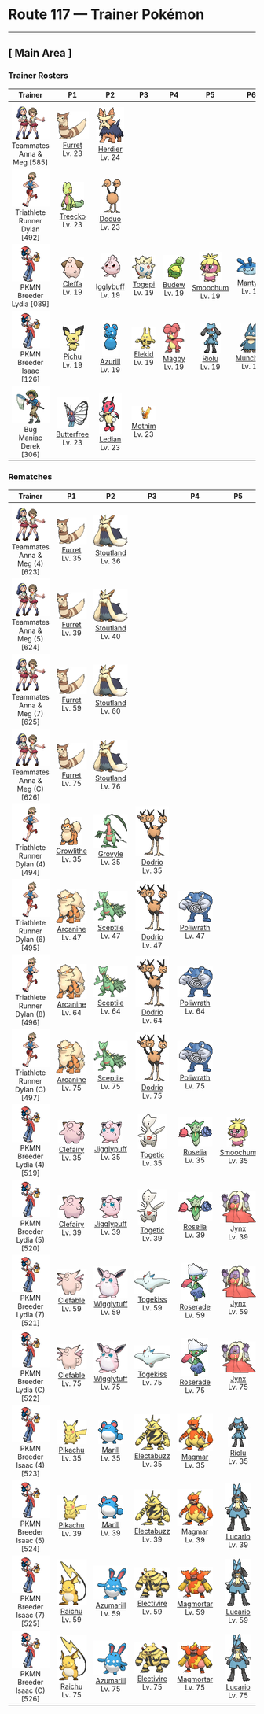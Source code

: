 # Route 117 — Trainer Pokémon

---

## [ Main Area ]

### Trainer Rosters

| Trainer | P1 | P2 | P3 | P4 | P5 | P6 |
|:-------:|:--:|:--:|:--:|:--:|:--:|:--:|
| ![Teammates Anna & Meg](../../assets/trainers/teammates.png "Teammates Anna & Meg")<br>Teammates Anna & Meg [585] | <div class="sprite-cell">![Furret](../../assets/sprites/furret/front.gif "Furret: Furret has a very slim build. When under attack, it can slickly squirm through narrow spaces and get away. In spite of its short limbs, this Pokémon is very nimble and fleet.")<br>[Furret](../../pokemon/furret.md)<br>Lv. 23</div> | <div class="sprite-cell">![Herdier](../../assets/sprites/herdier/front.gif "Herdier: It has black, cape-like fur that is very hard and decreases the amount of damage it receives.")<br>[Herdier](../../pokemon/herdier.md)<br>Lv. 24</div> |
| ![Triathlete Runner Dylan](../../assets/trainers/triathlete_runner.png "Triathlete Runner Dylan")<br>Triathlete Runner Dylan [492] | <div class="sprite-cell">![Treecko](../../assets/sprites/treecko/front.gif "Treecko: Treecko is cool, calm, and collected—it never panics under any situation. If a bigger foe were to glare at this Pokémon, it would glare right back without conceding an inch of ground.")<br>[Treecko](../../pokemon/treecko.md)<br>Lv. 23</div> | <div class="sprite-cell">![Doduo](../../assets/sprites/doduo/front.gif "Doduo: Doduo’s two heads contain completely identical brains. A scientific study reported that on rare occasions, there will be examples of this Pokémon possessing different sets of brains.")<br>[Doduo](../../pokemon/doduo.md)<br>Lv. 23</div> |
| ![PKMN Breeder Lydia](../../assets/trainers/pkmn_breeder.png "PKMN Breeder Lydia")<br>PKMN Breeder Lydia [089] | <div class="sprite-cell">![Cleffa](../../assets/sprites/cleffa/front.gif "Cleffa: On nights with many shooting stars, Cleffa can be seen dancing in a ring. They dance through the night and stop only at the break of day, when these Pokémon quench their thirst with the morning dew.")<br>[Cleffa](../../pokemon/cleffa.md)<br>Lv. 19</div> | <div class="sprite-cell">![Igglybuff](../../assets/sprites/igglybuff/front.gif "Igglybuff: Igglybuff has a soft and plushy body that feels very much like a marshmallow. From this body wafts a gently sweet fragrance that soothes and calms the emotions of its foes.")<br>[Igglybuff](../../pokemon/igglybuff.md)<br>Lv. 19</div> | <div class="sprite-cell">![Togepi](../../assets/sprites/togepi/front.gif "Togepi: As its energy, Togepi uses the positive emotions of compassion and pleasure exuded by people and Pokémon. This Pokémon stores up feelings of happiness inside its shell, then shares them with others.")<br>[Togepi](../../pokemon/togepi.md)<br>Lv. 19</div> | <div class="sprite-cell">![Budew](../../assets/sprites/budew/front.gif "Budew: Over the winter, it closes its bud and endures the cold. In spring, the bud opens and releases pollen.")<br>[Budew](../../pokemon/budew.md)<br>Lv. 19</div> | <div class="sprite-cell">![Smoochum](../../assets/sprites/smoochum/front.gif "Smoochum: Smoochum actively runs about, but also falls quite often. Whenever the chance arrives, it will look for its reflection to make sure its face hasn’t become dirty.")<br>[Smoochum](../../pokemon/smoochum.md)<br>Lv. 19</div> | <div class="sprite-cell">![Mantyke](../../assets/sprites/mantyke/front.gif "Mantyke: When it swims close to the surface of the ocean, people aboard ships are able to observe the pattern on its back.")<br>[Mantyke](../../pokemon/mantyke.md)<br>Lv. 19</div> |
| ![PKMN Breeder Isaac](../../assets/trainers/pkmn_breeder.png "PKMN Breeder Isaac")<br>PKMN Breeder Isaac [126] | <div class="sprite-cell">![Pichu](../../assets/sprites/pichu/front.gif "Pichu: When Pichu plays with others, it may short out electricity with another Pichu, creating a shower of sparks. In that event, this Pokémon will begin crying, startled by the flash of sparks.")<br>[Pichu](../../pokemon/pichu.md)<br>Lv. 19</div> | <div class="sprite-cell">![Azurill](../../assets/sprites/azurill/front.gif "Azurill: Azurill’s tail is large and bouncy. It is packed full of the nutrients this Pokémon needs to grow. Azurill can be seen bouncing and playing on its big, rubbery tail.")<br>[Azurill](../../pokemon/azurill.md)<br>Lv. 19</div> | <div class="sprite-cell">![Elekid](../../assets/sprites/elekid/front.gif "Elekid: Elekid stores electricity in its body. If it touches metal and accidentally discharges all its built-up electricity, this Pokémon begins swinging its arms in circles to recharge itself.")<br>[Elekid](../../pokemon/elekid.md)<br>Lv. 19</div> | <div class="sprite-cell">![Magby](../../assets/sprites/magby/front.gif "Magby: Magby’s state of health is determined by observing the fire it breathes. If the Pokémon is spouting yellow flames from its mouth, it is in good health. When it is fatigued, black smoke will be mixed in with the flames.")<br>[Magby](../../pokemon/magby.md)<br>Lv. 19</div> | <div class="sprite-cell">![Riolu](../../assets/sprites/riolu/front.gif "Riolu: The aura that emanates from its body intensifies to alert others if it is afraid or sad.")<br>[Riolu](../../pokemon/riolu.md)<br>Lv. 19</div> | <div class="sprite-cell">![Munchlax](../../assets/sprites/munchlax/front.gif "Munchlax: It conceals food under the long fur on its body. It carts around this food stash and swallows it without chewing.")<br>[Munchlax](../../pokemon/munchlax.md)<br>Lv. 19</div> |
| ![Bug Maniac Derek](../../assets/trainers/bug_maniac.png "Bug Maniac Derek")<br>Bug Maniac Derek [306] | <div class="sprite-cell">![Butterfree](../../assets/sprites/butterfree/front.gif "Butterfree: Butterfree has a superior ability to search for delicious honey from flowers. It can even search out, extract, and carry honey from flowers that are blooming over six miles from its nest.")<br>[Butterfree](../../pokemon/butterfree.md)<br>Lv. 23</div> | <div class="sprite-cell">![Ledian](../../assets/sprites/ledian/front.gif "Ledian: It is said that in lands with clean air, where the stars fill the sky, there live Ledian in countless numbers. There is a good reason for this—the Pokémon uses the light of the stars as its energy.")<br>[Ledian](../../pokemon/ledian.md)<br>Lv. 23</div> | <div class="sprite-cell">![Mothim](../../assets/sprites/mothim/front.gif "Mothim: It flutters around at night and steals honey from the Combee hive.")<br>[Mothim](../../pokemon/mothim.md)<br>Lv. 23</div> |

### Rematches

| Trainer | P1 | P2 | P3 | P4 | P5 | P6 |
|:-------:|:--:|:--:|:--:|:--:|:--:|:--:|
| ![Teammates Anna & Meg (4)](../../assets/trainers/teammates.png "Teammates Anna & Meg (4)")<br>Teammates Anna & Meg (4) [623] | <div class="sprite-cell">![Furret](../../assets/sprites/furret/front.gif "Furret: Furret has a very slim build. When under attack, it can slickly squirm through narrow spaces and get away. In spite of its short limbs, this Pokémon is very nimble and fleet.")<br>[Furret](../../pokemon/furret.md)<br>Lv. 35</div> | <div class="sprite-cell">![Stoutland](../../assets/sprites/stoutland/front.gif "Stoutland: Being wrapped in its long fur is so comfortable that a person would be fine even overnight on a wintry mountain.")<br>[Stoutland](../../pokemon/stoutland.md)<br>Lv. 36</div> |
| ![Teammates Anna & Meg (5)](../../assets/trainers/teammates.png "Teammates Anna & Meg (5)")<br>Teammates Anna & Meg (5) [624] | <div class="sprite-cell">![Furret](../../assets/sprites/furret/front.gif "Furret: Furret has a very slim build. When under attack, it can slickly squirm through narrow spaces and get away. In spite of its short limbs, this Pokémon is very nimble and fleet.")<br>[Furret](../../pokemon/furret.md)<br>Lv. 39</div> | <div class="sprite-cell">![Stoutland](../../assets/sprites/stoutland/front.gif "Stoutland: Being wrapped in its long fur is so comfortable that a person would be fine even overnight on a wintry mountain.")<br>[Stoutland](../../pokemon/stoutland.md)<br>Lv. 40</div> |
| ![Teammates Anna & Meg (7)](../../assets/trainers/teammates.png "Teammates Anna & Meg (7)")<br>Teammates Anna & Meg (7) [625] | <div class="sprite-cell">![Furret](../../assets/sprites/furret/front.gif "Furret: Furret has a very slim build. When under attack, it can slickly squirm through narrow spaces and get away. In spite of its short limbs, this Pokémon is very nimble and fleet.")<br>[Furret](../../pokemon/furret.md)<br>Lv. 59</div> | <div class="sprite-cell">![Stoutland](../../assets/sprites/stoutland/front.gif "Stoutland: Being wrapped in its long fur is so comfortable that a person would be fine even overnight on a wintry mountain.")<br>[Stoutland](../../pokemon/stoutland.md)<br>Lv. 60</div> |
| ![Teammates Anna & Meg (C)](../../assets/trainers/teammates.png "Teammates Anna & Meg (C)")<br>Teammates Anna & Meg (C) [626] | <div class="sprite-cell">![Furret](../../assets/sprites/furret/front.gif "Furret: Furret has a very slim build. When under attack, it can slickly squirm through narrow spaces and get away. In spite of its short limbs, this Pokémon is very nimble and fleet.")<br>[Furret](../../pokemon/furret.md)<br>Lv. 75</div> | <div class="sprite-cell">![Stoutland](../../assets/sprites/stoutland/front.gif "Stoutland: Being wrapped in its long fur is so comfortable that a person would be fine even overnight on a wintry mountain.")<br>[Stoutland](../../pokemon/stoutland.md)<br>Lv. 76</div> |
| ![Triathlete Runner Dylan (4)](../../assets/trainers/triathlete_runner.png "Triathlete Runner Dylan (4)")<br>Triathlete Runner Dylan (4) [494] | <div class="sprite-cell">![Growlithe](../../assets/sprites/growlithe/front.gif "Growlithe: Growlithe has a superb sense of smell. Once it smells anything, this Pokémon won’t forget the scent, no matter what. It uses its advanced olfactory sense to determine the emotions of other living things.")<br>[Growlithe](../../pokemon/growlithe.md)<br>Lv. 35</div> | <div class="sprite-cell">![Grovyle](../../assets/sprites/grovyle/front.gif "Grovyle: This Pokémon adeptly flies from branch to branch in trees. In a forest, no Pokémon can ever hope to catch a fleeing Grovyle however fast they may be.")<br>[Grovyle](../../pokemon/grovyle.md)<br>Lv. 35</div> | <div class="sprite-cell">![Dodrio](../../assets/sprites/dodrio/front.gif "Dodrio: Apparently, the heads aren’t the only parts of the body that Dodrio has three of. It has three sets of hearts and lungs as well, so it is capable of running long distances without rest.")<br>[Dodrio](../../pokemon/dodrio.md)<br>Lv. 35</div> |
| ![Triathlete Runner Dylan (6)](../../assets/trainers/triathlete_runner.png "Triathlete Runner Dylan (6)")<br>Triathlete Runner Dylan (6) [495] | <div class="sprite-cell">![Arcanine](../../assets/sprites/arcanine/front.gif "Arcanine: Arcanine is known for its high speed. It is said to be capable of running over 6,200 miles in a single day and night. The fire that blazes wildly within this Pokémon’s body is its source of power.")<br>[Arcanine](../../pokemon/arcanine.md)<br>Lv. 47</div> | <div class="sprite-cell">![Sceptile](../../assets/sprites/sceptile/front.gif "Sceptile: Sceptile has seeds growing on its back. They are said to be bursting with nutrients that revitalize trees. This Pokémon raises the trees in a forest with loving care.")<br>[Sceptile](../../pokemon/sceptile.md)<br>Lv. 47</div> | <div class="sprite-cell">![Dodrio](../../assets/sprites/dodrio/front.gif "Dodrio: Apparently, the heads aren’t the only parts of the body that Dodrio has three of. It has three sets of hearts and lungs as well, so it is capable of running long distances without rest.")<br>[Dodrio](../../pokemon/dodrio.md)<br>Lv. 47</div> | <div class="sprite-cell">![Poliwrath](../../assets/sprites/poliwrath/front.gif "Poliwrath: Poliwrath’s highly developed, brawny muscles never grow fatigued, however much it exercises. It is so tirelessly strong, this Pokémon can swim back and forth across the ocean without effort.")<br>[Poliwrath](../../pokemon/poliwrath.md)<br>Lv. 47</div> |
| ![Triathlete Runner Dylan (8)](../../assets/trainers/triathlete_runner.png "Triathlete Runner Dylan (8)")<br>Triathlete Runner Dylan (8) [496] | <div class="sprite-cell">![Arcanine](../../assets/sprites/arcanine/front.gif "Arcanine: Arcanine is known for its high speed. It is said to be capable of running over 6,200 miles in a single day and night. The fire that blazes wildly within this Pokémon’s body is its source of power.")<br>[Arcanine](../../pokemon/arcanine.md)<br>Lv. 64</div> | <div class="sprite-cell">![Sceptile](../../assets/sprites/sceptile/front.gif "Sceptile: Sceptile has seeds growing on its back. They are said to be bursting with nutrients that revitalize trees. This Pokémon raises the trees in a forest with loving care.")<br>[Sceptile](../../pokemon/sceptile.md)<br>Lv. 64</div> | <div class="sprite-cell">![Dodrio](../../assets/sprites/dodrio/front.gif "Dodrio: Apparently, the heads aren’t the only parts of the body that Dodrio has three of. It has three sets of hearts and lungs as well, so it is capable of running long distances without rest.")<br>[Dodrio](../../pokemon/dodrio.md)<br>Lv. 64</div> | <div class="sprite-cell">![Poliwrath](../../assets/sprites/poliwrath/front.gif "Poliwrath: Poliwrath’s highly developed, brawny muscles never grow fatigued, however much it exercises. It is so tirelessly strong, this Pokémon can swim back and forth across the ocean without effort.")<br>[Poliwrath](../../pokemon/poliwrath.md)<br>Lv. 64</div> |
| ![Triathlete Runner Dylan (C)](../../assets/trainers/triathlete_runner.png "Triathlete Runner Dylan (C)")<br>Triathlete Runner Dylan (C) [497] | <div class="sprite-cell">![Arcanine](../../assets/sprites/arcanine/front.gif "Arcanine: Arcanine is known for its high speed. It is said to be capable of running over 6,200 miles in a single day and night. The fire that blazes wildly within this Pokémon’s body is its source of power.")<br>[Arcanine](../../pokemon/arcanine.md)<br>Lv. 75</div> | <div class="sprite-cell">![Sceptile](../../assets/sprites/sceptile/front.gif "Sceptile: Sceptile has seeds growing on its back. They are said to be bursting with nutrients that revitalize trees. This Pokémon raises the trees in a forest with loving care.")<br>[Sceptile](../../pokemon/sceptile.md)<br>Lv. 75</div> | <div class="sprite-cell">![Dodrio](../../assets/sprites/dodrio/front.gif "Dodrio: Apparently, the heads aren’t the only parts of the body that Dodrio has three of. It has three sets of hearts and lungs as well, so it is capable of running long distances without rest.")<br>[Dodrio](../../pokemon/dodrio.md)<br>Lv. 75</div> | <div class="sprite-cell">![Poliwrath](../../assets/sprites/poliwrath/front.gif "Poliwrath: Poliwrath’s highly developed, brawny muscles never grow fatigued, however much it exercises. It is so tirelessly strong, this Pokémon can swim back and forth across the ocean without effort.")<br>[Poliwrath](../../pokemon/poliwrath.md)<br>Lv. 75</div> |
| ![PKMN Breeder Lydia (4)](../../assets/trainers/pkmn_breeder.png "PKMN Breeder Lydia (4)")<br>PKMN Breeder Lydia (4) [519] | <div class="sprite-cell">![Clefairy](../../assets/sprites/clefairy/front.gif "Clefairy: On every night of a full moon, groups of this Pokémon come out to play. When dawn arrives, the tired Clefairy return to their quiet mountain retreats and go to sleep nestled up against each other.")<br>[Clefairy](../../pokemon/clefairy.md)<br>Lv. 35</div> | <div class="sprite-cell">![Jigglypuff](../../assets/sprites/jigglypuff/front.gif "Jigglypuff: When this Pokémon sings, it never pauses to breathe. If it is in a battle against an opponent that does not easily fall asleep, Jigglypuff cannot breathe, endangering its life.")<br>[Jigglypuff](../../pokemon/jigglypuff.md)<br>Lv. 35</div> | <div class="sprite-cell">![Togetic](../../assets/sprites/togetic/front.gif "Togetic: Togetic is said to be a Pokémon that brings good fortune. When the Pokémon spots someone who is pure of heart, it is said to appear and share its happiness with that person.")<br>[Togetic](../../pokemon/togetic.md)<br>Lv. 35</div> | <div class="sprite-cell">![Roselia](../../assets/sprites/roselia/front.gif "Roselia: On extremely rare occasions, a Roselia is said to appear with its flowers in unusual colors. The thorns on this Pokémon’s head contain a vicious poison.")<br>[Roselia](../../pokemon/roselia.md)<br>Lv. 35</div> | <div class="sprite-cell">![Smoochum](../../assets/sprites/smoochum/front.gif "Smoochum: Smoochum actively runs about, but also falls quite often. Whenever the chance arrives, it will look for its reflection to make sure its face hasn’t become dirty.")<br>[Smoochum](../../pokemon/smoochum.md)<br>Lv. 35</div> | <div class="sprite-cell">![Mantyke](../../assets/sprites/mantyke/front.gif "Mantyke: When it swims close to the surface of the ocean, people aboard ships are able to observe the pattern on its back.")<br>[Mantyke](../../pokemon/mantyke.md)<br>Lv. 35</div> |
| ![PKMN Breeder Lydia (5)](../../assets/trainers/pkmn_breeder.png "PKMN Breeder Lydia (5)")<br>PKMN Breeder Lydia (5) [520] | <div class="sprite-cell">![Clefairy](../../assets/sprites/clefairy/front.gif "Clefairy: On every night of a full moon, groups of this Pokémon come out to play. When dawn arrives, the tired Clefairy return to their quiet mountain retreats and go to sleep nestled up against each other.")<br>[Clefairy](../../pokemon/clefairy.md)<br>Lv. 39</div> | <div class="sprite-cell">![Jigglypuff](../../assets/sprites/jigglypuff/front.gif "Jigglypuff: When this Pokémon sings, it never pauses to breathe. If it is in a battle against an opponent that does not easily fall asleep, Jigglypuff cannot breathe, endangering its life.")<br>[Jigglypuff](../../pokemon/jigglypuff.md)<br>Lv. 39</div> | <div class="sprite-cell">![Togetic](../../assets/sprites/togetic/front.gif "Togetic: Togetic is said to be a Pokémon that brings good fortune. When the Pokémon spots someone who is pure of heart, it is said to appear and share its happiness with that person.")<br>[Togetic](../../pokemon/togetic.md)<br>Lv. 39</div> | <div class="sprite-cell">![Roselia](../../assets/sprites/roselia/front.gif "Roselia: On extremely rare occasions, a Roselia is said to appear with its flowers in unusual colors. The thorns on this Pokémon’s head contain a vicious poison.")<br>[Roselia](../../pokemon/roselia.md)<br>Lv. 39</div> | <div class="sprite-cell">![Jynx](../../assets/sprites/jynx/front.gif "Jynx: Jynx walks rhythmically, swaying and shaking its hips as if it were dancing. Its motions are so bouncingly alluring, people seeing it are compelled to shake their hips without giving any thought to what they are doing.")<br>[Jynx](../../pokemon/jynx.md)<br>Lv. 39</div> | <div class="sprite-cell">![Mantine](../../assets/sprites/mantine/front.gif "Mantine: On sunny days, schools of Mantine can be seen elegantly leaping over the sea’s waves. This Pokémon is not bothered by the Remoraid that hitches rides.")<br>[Mantine](../../pokemon/mantine.md)<br>Lv. 39</div> |
| ![PKMN Breeder Lydia (7)](../../assets/trainers/pkmn_breeder.png "PKMN Breeder Lydia (7)")<br>PKMN Breeder Lydia (7) [521] | <div class="sprite-cell">![Clefable](../../assets/sprites/clefable/front.gif "Clefable: Clefable moves by skipping lightly as if it were flying using its wings. Its bouncy step lets it even walk on water. It is known to take strolls on lakes on quiet, moonlit nights.")<br>[Clefable](../../pokemon/clefable.md)<br>Lv. 59</div> | <div class="sprite-cell">![Wigglytuff](../../assets/sprites/wigglytuff/front.gif "Wigglytuff: Wigglytuff’s body is very flexible. By inhaling deeply, this Pokémon can inflate itself seemingly without end. Once inflated, Wigglytuff bounces along lightly like a balloon.")<br>[Wigglytuff](../../pokemon/wigglytuff.md)<br>Lv. 59</div> | <div class="sprite-cell">![Togekiss](../../assets/sprites/togekiss/front.gif "Togekiss: It shares many blessings with people who respect one another’s rights and avoid needless strife.")<br>[Togekiss](../../pokemon/togekiss.md)<br>Lv. 59</div> | <div class="sprite-cell">![Roserade](../../assets/sprites/roserade/front.gif "Roserade: With the movements of a dancer, it strikes with whips that are densely lined with poison thorns.")<br>[Roserade](../../pokemon/roserade.md)<br>Lv. 59</div> | <div class="sprite-cell">![Jynx](../../assets/sprites/jynx/front.gif "Jynx: Jynx walks rhythmically, swaying and shaking its hips as if it were dancing. Its motions are so bouncingly alluring, people seeing it are compelled to shake their hips without giving any thought to what they are doing.")<br>[Jynx](../../pokemon/jynx.md)<br>Lv. 59</div> | <div class="sprite-cell">![Mantine](../../assets/sprites/mantine/front.gif "Mantine: On sunny days, schools of Mantine can be seen elegantly leaping over the sea’s waves. This Pokémon is not bothered by the Remoraid that hitches rides.")<br>[Mantine](../../pokemon/mantine.md)<br>Lv. 59</div> |
| ![PKMN Breeder Lydia (C)](../../assets/trainers/pkmn_breeder.png "PKMN Breeder Lydia (C)")<br>PKMN Breeder Lydia (C) [522] | <div class="sprite-cell">![Clefable](../../assets/sprites/clefable/front.gif "Clefable: Clefable moves by skipping lightly as if it were flying using its wings. Its bouncy step lets it even walk on water. It is known to take strolls on lakes on quiet, moonlit nights.")<br>[Clefable](../../pokemon/clefable.md)<br>Lv. 75</div> | <div class="sprite-cell">![Wigglytuff](../../assets/sprites/wigglytuff/front.gif "Wigglytuff: Wigglytuff’s body is very flexible. By inhaling deeply, this Pokémon can inflate itself seemingly without end. Once inflated, Wigglytuff bounces along lightly like a balloon.")<br>[Wigglytuff](../../pokemon/wigglytuff.md)<br>Lv. 75</div> | <div class="sprite-cell">![Togekiss](../../assets/sprites/togekiss/front.gif "Togekiss: It shares many blessings with people who respect one another’s rights and avoid needless strife.")<br>[Togekiss](../../pokemon/togekiss.md)<br>Lv. 75</div> | <div class="sprite-cell">![Roserade](../../assets/sprites/roserade/front.gif "Roserade: With the movements of a dancer, it strikes with whips that are densely lined with poison thorns.")<br>[Roserade](../../pokemon/roserade.md)<br>Lv. 75</div> | <div class="sprite-cell">![Jynx](../../assets/sprites/jynx/front.gif "Jynx: Jynx walks rhythmically, swaying and shaking its hips as if it were dancing. Its motions are so bouncingly alluring, people seeing it are compelled to shake their hips without giving any thought to what they are doing.")<br>[Jynx](../../pokemon/jynx.md)<br>Lv. 75</div> | <div class="sprite-cell">![Mantine](../../assets/sprites/mantine/front.gif "Mantine: On sunny days, schools of Mantine can be seen elegantly leaping over the sea’s waves. This Pokémon is not bothered by the Remoraid that hitches rides.")<br>[Mantine](../../pokemon/mantine.md)<br>Lv. 75</div> |
| ![PKMN Breeder Isaac (4)](../../assets/trainers/pkmn_breeder.png "PKMN Breeder Isaac (4)")<br>PKMN Breeder Isaac (4) [523] | <div class="sprite-cell">![Pikachu](../../assets/sprites/pikachu/front.gif "Pikachu: This Pokémon has electricity-storing pouches on its cheeks. These appear to become electrically charged during the night while Pikachu sleeps. It occasionally discharges electricity when it is dozy after waking up.")<br>[Pikachu](../../pokemon/pikachu.md)<br>Lv. 35</div> | <div class="sprite-cell">![Marill](../../assets/sprites/marill/front.gif "Marill: When fishing for food at the edge of a fast-running stream, Marill wraps its tail around the trunk of a tree. This Pokémon’s tail is flexible and configured to stretch.")<br>[Marill](../../pokemon/marill.md)<br>Lv. 35</div> | <div class="sprite-cell">![Electabuzz](../../assets/sprites/electabuzz/front.gif "Electabuzz: When a storm arrives, gangs of this Pokémon compete with each other to scale heights that are likely to be stricken by lightning bolts. Some towns use Electabuzz in place of lightning rods.")<br>[Electabuzz](../../pokemon/electabuzz.md)<br>Lv. 35</div> | <div class="sprite-cell">![Magmar](../../assets/sprites/magmar/front.gif "Magmar: In battle, Magmar blows out intensely hot flames from all over its body to intimidate its opponent. This Pokémon’s fiery bursts create heat waves that ignite grass and trees in its surroundings.")<br>[Magmar](../../pokemon/magmar.md)<br>Lv. 35</div> | <div class="sprite-cell">![Riolu](../../assets/sprites/riolu/front.gif "Riolu: The aura that emanates from its body intensifies to alert others if it is afraid or sad.")<br>[Riolu](../../pokemon/riolu.md)<br>Lv. 35</div> | <div class="sprite-cell">![Munchlax](../../assets/sprites/munchlax/front.gif "Munchlax: It conceals food under the long fur on its body. It carts around this food stash and swallows it without chewing.")<br>[Munchlax](../../pokemon/munchlax.md)<br>Lv. 35</div> |
| ![PKMN Breeder Isaac (5)](../../assets/trainers/pkmn_breeder.png "PKMN Breeder Isaac (5)")<br>PKMN Breeder Isaac (5) [524] | <div class="sprite-cell">![Pikachu](../../assets/sprites/pikachu/front.gif "Pikachu: This Pokémon has electricity-storing pouches on its cheeks. These appear to become electrically charged during the night while Pikachu sleeps. It occasionally discharges electricity when it is dozy after waking up.")<br>[Pikachu](../../pokemon/pikachu.md)<br>Lv. 39</div> | <div class="sprite-cell">![Marill](../../assets/sprites/marill/front.gif "Marill: When fishing for food at the edge of a fast-running stream, Marill wraps its tail around the trunk of a tree. This Pokémon’s tail is flexible and configured to stretch.")<br>[Marill](../../pokemon/marill.md)<br>Lv. 39</div> | <div class="sprite-cell">![Electabuzz](../../assets/sprites/electabuzz/front.gif "Electabuzz: When a storm arrives, gangs of this Pokémon compete with each other to scale heights that are likely to be stricken by lightning bolts. Some towns use Electabuzz in place of lightning rods.")<br>[Electabuzz](../../pokemon/electabuzz.md)<br>Lv. 39</div> | <div class="sprite-cell">![Magmar](../../assets/sprites/magmar/front.gif "Magmar: In battle, Magmar blows out intensely hot flames from all over its body to intimidate its opponent. This Pokémon’s fiery bursts create heat waves that ignite grass and trees in its surroundings.")<br>[Magmar](../../pokemon/magmar.md)<br>Lv. 39</div> | <div class="sprite-cell">![Lucario](../../assets/sprites/lucario/front.gif "Lucario: By reading the auras of all things, it can tell how others are feeling from over half a mile away.")<br>[Lucario](../../pokemon/lucario.md)<br>Lv. 39</div> | <div class="sprite-cell">![Snorlax](../../assets/sprites/snorlax/front.gif "Snorlax: Snorlax’s typical day consists of nothing more than eating and sleeping. It is such a docile Pokémon that there are children who use its expansive belly as a place to play.")<br>[Snorlax](../../pokemon/snorlax.md)<br>Lv. 39</div> |
| ![PKMN Breeder Isaac (7)](../../assets/trainers/pkmn_breeder.png "PKMN Breeder Isaac (7)")<br>PKMN Breeder Isaac (7) [525] | <div class="sprite-cell">![Raichu](../../assets/sprites/raichu/front.gif "Raichu: This Pokémon exudes a weak electrical charge from all over its body that makes it take on a slight glow in darkness. Raichu plants its tail in the ground to discharge electricity.")<br>[Raichu](../../pokemon/raichu.md)<br>Lv. 59</div> | <div class="sprite-cell">![Azumarill](../../assets/sprites/azumarill/front.gif "Azumarill: Azumarill can make balloons out of air. It makes these air balloons if it spots a drowning Pokémon. The air balloons enable the Pokémon in trouble to breathe.")<br>[Azumarill](../../pokemon/azumarill.md)<br>Lv. 59</div> | <div class="sprite-cell">![Electivire](../../assets/sprites/electivire/front.gif "Electivire: It pushes the tips of its two tails against the foe, then lets loose with over 20,000 volts of power.")<br>[Electivire](../../pokemon/electivire.md)<br>Lv. 59</div> | <div class="sprite-cell">![Magmortar](../../assets/sprites/magmortar/front.gif "Magmortar: It blasts fireballs of over 3,600 degrees Fahrenheit out of its arms. Its breath also sears and sizzles.")<br>[Magmortar](../../pokemon/magmortar.md)<br>Lv. 59</div> | <div class="sprite-cell">![Lucario](../../assets/sprites/lucario/front.gif "Lucario: By reading the auras of all things, it can tell how others are feeling from over half a mile away.")<br>[Lucario](../../pokemon/lucario.md)<br>Lv. 59</div> | <div class="sprite-cell">![Snorlax](../../assets/sprites/snorlax/front.gif "Snorlax: Snorlax’s typical day consists of nothing more than eating and sleeping. It is such a docile Pokémon that there are children who use its expansive belly as a place to play.")<br>[Snorlax](../../pokemon/snorlax.md)<br>Lv. 59</div> |
| ![PKMN Breeder Isaac (C)](../../assets/trainers/pkmn_breeder.png "PKMN Breeder Isaac (C)")<br>PKMN Breeder Isaac (C) [526] | <div class="sprite-cell">![Raichu](../../assets/sprites/raichu/front.gif "Raichu: This Pokémon exudes a weak electrical charge from all over its body that makes it take on a slight glow in darkness. Raichu plants its tail in the ground to discharge electricity.")<br>[Raichu](../../pokemon/raichu.md)<br>Lv. 75</div> | <div class="sprite-cell">![Azumarill](../../assets/sprites/azumarill/front.gif "Azumarill: Azumarill can make balloons out of air. It makes these air balloons if it spots a drowning Pokémon. The air balloons enable the Pokémon in trouble to breathe.")<br>[Azumarill](../../pokemon/azumarill.md)<br>Lv. 75</div> | <div class="sprite-cell">![Electivire](../../assets/sprites/electivire/front.gif "Electivire: It pushes the tips of its two tails against the foe, then lets loose with over 20,000 volts of power.")<br>[Electivire](../../pokemon/electivire.md)<br>Lv. 75</div> | <div class="sprite-cell">![Magmortar](../../assets/sprites/magmortar/front.gif "Magmortar: It blasts fireballs of over 3,600 degrees Fahrenheit out of its arms. Its breath also sears and sizzles.")<br>[Magmortar](../../pokemon/magmortar.md)<br>Lv. 75</div> | <div class="sprite-cell">![Lucario](../../assets/sprites/lucario/front.gif "Lucario: By reading the auras of all things, it can tell how others are feeling from over half a mile away.")<br>[Lucario](../../pokemon/lucario.md)<br>Lv. 75</div> | <div class="sprite-cell">![Snorlax](../../assets/sprites/snorlax/front.gif "Snorlax: Snorlax’s typical day consists of nothing more than eating and sleeping. It is such a docile Pokémon that there are children who use its expansive belly as a place to play.")<br>[Snorlax](../../pokemon/snorlax.md)<br>Lv. 75</div> |


